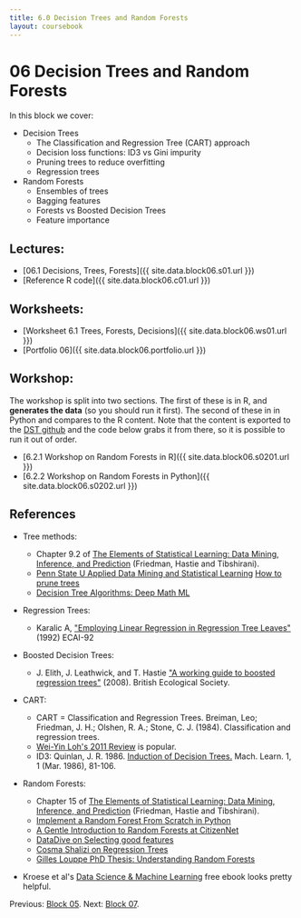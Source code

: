 ```yaml
---
title: 6.0 Decision Trees and Random Forests
layout: coursebook
---
```

# 06 Decision Trees and Random Forests

In this block we cover:

* Decision Trees
  * The Classification and Regression Tree (CART) approach
  * Decision loss functions: ID3 vs Gini impurity
  * Pruning trees to reduce overfitting
  * Regression trees
* Random Forests
  * Ensembles of trees
  * Bagging features
  * Forests vs Boosted Decision Trees
  * Feature importance
  
## Lectures:

*  [06.1 Decisions, Trees, Forests]({{ site.data.block06.s01.url }})
  * [Reference R code]({{ site.data.block06.c01.url }})

## Worksheets:

* [Worksheet 6.1 Trees, Forests, Decisions]({{ site.data.block06.ws01.url }})
* [Portfolio 06]({{ site.data.block06.portfolio.url }})

## Workshop:

The workshop is split into two sections. The first of these is in R, and **generates the data** (so you should run it first). The second of these in in Python and compares to the R content. Note that the content is exported to the [DST github](https://github.com/dsbristol/dst/tree/master/data) and the code below grabs it from there, so it is possible to run it out of order.

* [6.2.1 Workshop on Random Forests in R]({{ site.data.block06.s0201.url }})
* [6.2.2 Workshop on Random Forests in Python]({{ site.data.block06.s0202.url }})

## References

* Tree methods:
  * Chapter 9.2 of [The Elements of Statistical Learning: Data Mining, Inference, and Prediction](https://web.stanford.edu/~hastie/Papers/ESLII.pdf) (Friedman, Hastie and Tibshirani).
  - [Penn State U Applied Data Mining and Statistical Learning](https://online.stat.psu.edu/stat508/) [How to prune trees](https://online.stat.psu.edu/stat508/lesson/11/11.8/11.8.2)
  - [Decision Tree Algorithms: Deep Math ML](https://medium.com/deep-math-machine-learning-ai/chapter-4-decision-trees-algorithms-b93975f7a1f1)
* Regression Trees:
  - Karalic A, ["Employing Linear Regression in Regression Tree Leaves"](http://citeseerx.ist.psu.edu/viewdoc/summary?doi=10.1.1.35.3091) (1992) ECAI-92
* Boosted Decision Trees:
  - J. Elith, J. Leathwick, and T. Hastie ["A working guide to boosted regression trees"](https://besjournals.onlinelibrary.wiley.com/doi/full/10.1111/j.1365-2656.2008.01390.x) (2008). British Ecological Society.
* CART:
  -  CART = Classification and Regression Trees. Breiman, Leo; Friedman, J. H.; Olshen, R. A.; Stone, C. J. (1984). Classification and regression trees.
  - [Wei-Yin Loh's 2011  Review](https://onlinelibrary.wiley.com/doi/full/10.1002/widm.8?casa_token=zVBiCZT6d24AAAAA%3AoZIV06S8oIjh5erpzsC0yzVmMFP6ilRntX9qfzmk8KNgKr-FKbWxCkxax1biS2eP8_o5h7bzPpkD5A) is popular.
  * ID3:  Quinlan, J. R. 1986. [Induction of Decision Trees.](https://link.springer.com/article/10.1007/BF00116251) Mach. Learn. 1, 1 (Mar. 1986), 81-106.
* Random Forests:
  * Chapter 15 of [The Elements of Statistical Learning: Data Mining, Inference, and Prediction](https://web.stanford.edu/~hastie/Papers/ESLII.pdf) (Friedman, Hastie and Tibshirani).
  - [Implement a Random Forest From Scratch in Python](https://machinelearningmastery.com/implement-random-forest-scratch-python/)
  - [A Gentle Introduction to Random Forests at CitizenNet](http://blog.citizennet.com/blog/2012/11/10/random-forests-ensembles-and-performance-metrics)
  - [DataDive on Selecting good features](https://blog.datadive.net/selecting-good-features-part-iii-random-forests/)
  * [Cosma Shalizi on Regression Trees](http://www.stat.cmu.edu/~cshalizi/350-2006/lecture-10.pdf)
  * [Gilles Louppe PhD Thesis: Understanding Random Forests](https://arxiv.org/pdf/1407.7502.pdf)

* Kroese et al's [Data Science & Machine Learning](https://acems.org.au/data-science-machine-learning-book-available-download) free ebook looks pretty helpful.

Previous: [Block 05](05.md).
Next: [Block 07](07.md).
